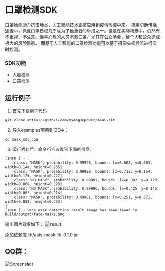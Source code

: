 # 口罩检测SDK
口罩检测助力抗击肺炎，人工智能技术正被应用到疫情防控中来。
抗疫切断传播途径中，佩戴口罩已经几乎成为了最重要的举措之一。但是在实际场景中，仍然有不重视、不注意、侥幸心理的人员不戴口罩，尤其在公众场合，给个人和公众造成极大的风险隐患。
而基于人工智能的口罩检测功能可以基于摄像头视频流进行实时检测。

### SDK功能
- 人脸检测
- 口罩检测

## 运行例子
1. 首先下载例子代码
```bash
git clone https://github.com/mymagicpower/AIAS.git
```

2. 导入examples项目到IDE中：
```
cd mask_sdk_cpu
```

3. 运行成功后，命令行应该看到下面的信息:
```text
[INFO ] - [
	class: "MASK", probability: 0.99998, bounds: [x=0.608, y=0.603, width=0.148, height=0.265]
	class: "MASK", probability: 0.99998, bounds: [x=0.712, y=0.154, width=0.129, height=0.227]
	class: "NO MASK", probability: 0.99997, bounds: [x=0.092, y=0.123, width=0.066, height=0.120]
	class: "NO MASK", probability: 0.99986, bounds: [x=0.425, y=0.146, width=0.062, height=0.114]
	class: "MASK", probability: 0.99981, bounds: [x=0.251, y=0.671, width=0.088, height=0.193]
]
[INFO ] - Face mask detection result image has been saved in: build/output/face-masks.png
```
输出图片效果如下：
![result](https://djl-model.oss-cn-hongkong.aliyuncs.com/AIAS/mask_sdk/face-masks.png)


添加依赖库 lib/aais-mask-lib-0.1.0.jar

## QQ群：
![Screenshot](https://djl-model.oss-cn-hongkong.aliyuncs.com/AIAS/OCR/OCR_QQ.png)
